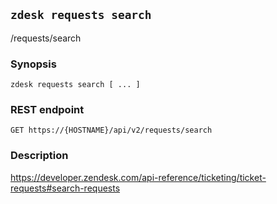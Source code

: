 ## `zdesk requests search`

/requests/search

### Synopsis

    zdesk requests search [ ... ]

### REST endpoint

    GET https://{HOSTNAME}/api/v2/requests/search

### Description

https://developer.zendesk.com/api-reference/ticketing/ticket-requests#search-requests

